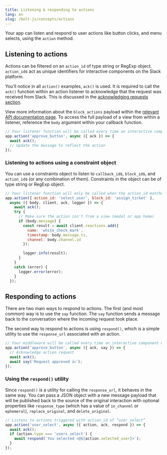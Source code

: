 ```yaml
---
title: Listening & responding to actions
lang: en
slug: /bolt-js/concepts/actions
---
```


Your app can listen and respond to user actions like button clicks, and menu selects, using the `action` method.

## Listening to actions

Actions can be filtered on an `action_id` of type string or RegExp object. `action_id`s act as unique identifiers for interactive components on the Slack platform. 

You’ll notice in all `action()` examples, `ack()` is used. It is required to call the `ack()` function within an action listener to acknowledge that the request was received from Slack. This is discussed in the [acknowledging requests section](/bolt-js/concepts/acknowledge).

View more information about the `block_actions` payload within the [relevant API documentation page](/reference/interaction-payloads). To access the full payload of a view from within a listener, reference the `body` argument within your callback function.

```javascript
// Your listener function will be called every time an interactive component with the action_id "approve_button" is triggered
app.action('approve_button', async ({ ack }) => {
  await ack();
  // Update the message to reflect the action
});
```

### Listening to actions using a constraint object

You can use a constraints object to listen to `callback_id`s, `block_id`s, and `action_id`s (or any combination of them). Constraints in the object can be of type string or RegExp object.

```javascript
// Your listener function will only be called when the action_id matches 'select_user' AND the block_id matches 'assign_ticket'
app.action({ action_id: 'select_user', block_id: 'assign_ticket' },
  async ({ body, client, ack, logger }) => {
    await ack();
    try {
      // Make sure the action isn't from a view (modal or app home)
      if (body.message) {
        const result = await client.reactions.add({
          name: 'white_check_mark',
          timestamp: body.message.ts,
          channel: body.channel.id
        });

        logger.info(result);
      }
    }
    catch (error) {
      logger.error(error);
    }
  });
```

## Responding to actions

There are two main ways to respond to actions. The first (and most common) way is to use the `say` function. The `say` function sends a message back to the conversation where the incoming request took place.

The second way to respond to actions is using `respond()`, which is a simple utility to use the `response_url` associated with an action.

```javascript
// Your middleware will be called every time an interactive component with the action_id “approve_button” is triggered
app.action('approve_button', async ({ ack, say }) => {
  // Acknowledge action request
  await ack();
  await say('Request approved 👍');
});
```

### Using the `respond()` utility 

Since `respond()` is a utility for calling the `response_url`, it behaves in the same way. You can pass a JSON object with a new message payload that will be published back to the source of the original interaction with optional properties like `response_type` (which has a value of `in_channel` or `ephemeral`), `replace_original`, and `delete_original`.

```javascript
// Listens to actions triggered with action_id of “user_select”
app.action('user_select', async ({ action, ack, respond }) => {
  await ack();
  if (action.type === 'users_select') {
    await respond(`You selected <@${action.selected_user}>`);
  }
});
```